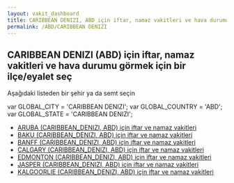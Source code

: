 ```yaml
---
layout: vakit_dashboard
title: CARIBBEAN DENIZI, ABD için iftar, namaz vakitleri ve hava durumu - ilçe/eyalet seç
permalink: /ABD/CARIBBEAN DENIZI
---
```


## CARIBBEAN DENIZI (ABD) için iftar, namaz vakitleri ve hava durumu  görmek için bir ilçe/eyalet seç

Aşağıdaki listeden bir şehir ya da semt seçin



  var GLOBAL_CITY = 'CARIBBEAN DENIZI';
  var GLOBAL_COUNTRY = 'ABD';
  var GLOBAL_STATE = 'CARIBBEAN DENIZI';
* [ARUBA (CARIBBEAN_DENIZI, ABD) için iftar ve namaz vakitleri](/ABD/CARIBBEAN_DENIZI/ARUBA)
* [BAKU (CARIBBEAN_DENIZI, ABD) için iftar ve namaz vakitleri](/ABD/CARIBBEAN_DENIZI/BAKU)
* [BANFF (CARIBBEAN_DENIZI, ABD) için iftar ve namaz vakitleri](/ABD/CARIBBEAN_DENIZI/BANFF)
* [CALGARY (CARIBBEAN_DENIZI, ABD) için iftar ve namaz vakitleri](/ABD/CARIBBEAN_DENIZI/CALGARY)
* [EDMONTON (CARIBBEAN_DENIZI, ABD) için iftar ve namaz vakitleri](/ABD/CARIBBEAN_DENIZI/EDMONTON)
* [JASPER (CARIBBEAN_DENIZI, ABD) için iftar ve namaz vakitleri](/ABD/CARIBBEAN_DENIZI/JASPER)
* [KALGOORLIE (CARIBBEAN_DENIZI, ABD) için iftar ve namaz vakitleri](/ABD/CARIBBEAN_DENIZI/KALGOORLIE)
</script>
<script type="text/javascript">